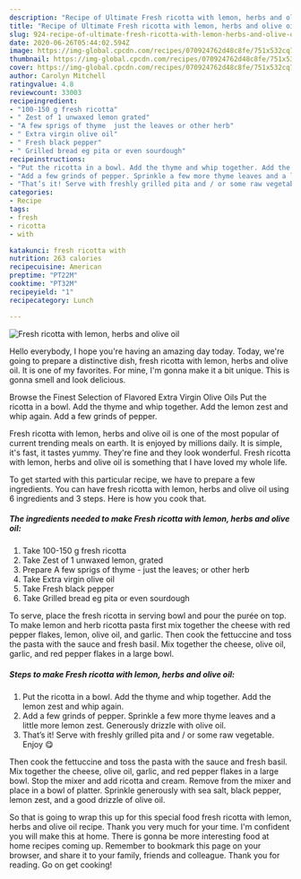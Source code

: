 ```yaml
---
description: "Recipe of Ultimate Fresh ricotta with lemon, herbs and olive oil"
title: "Recipe of Ultimate Fresh ricotta with lemon, herbs and olive oil"
slug: 924-recipe-of-ultimate-fresh-ricotta-with-lemon-herbs-and-olive-oil
date: 2020-06-26T05:44:02.594Z
image: https://img-global.cpcdn.com/recipes/070924762d48c8fe/751x532cq70/fresh-ricotta-with-lemon-herbs-and-olive-oil-recipe-main-photo.jpg
thumbnail: https://img-global.cpcdn.com/recipes/070924762d48c8fe/751x532cq70/fresh-ricotta-with-lemon-herbs-and-olive-oil-recipe-main-photo.jpg
cover: https://img-global.cpcdn.com/recipes/070924762d48c8fe/751x532cq70/fresh-ricotta-with-lemon-herbs-and-olive-oil-recipe-main-photo.jpg
author: Carolyn Mitchell
ratingvalue: 4.8
reviewcount: 33003
recipeingredient:
- "100-150 g fresh ricotta"
- " Zest of 1 unwaxed lemon grated"
- "A few sprigs of thyme  just the leaves or other herb"
- " Extra virgin olive oil"
- " Fresh black pepper"
- " Grilled bread eg pita or even sourdough"
recipeinstructions:
- "Put the ricotta in a bowl. Add the thyme and whip together. Add the lemon zest and whip again."
- "Add a few grinds of pepper. Sprinkle a few more thyme leaves and a little more lemon zest. Generously drizzle with olive oil."
- "That’s it! Serve with freshly grilled pita and / or some raw vegetable. Enjoy 😋"
categories:
- Recipe
tags:
- fresh
- ricotta
- with

katakunci: fresh ricotta with 
nutrition: 263 calories
recipecuisine: American
preptime: "PT22M"
cooktime: "PT32M"
recipeyield: "1"
recipecategory: Lunch

---
```



![Fresh ricotta with lemon, herbs and olive oil](https://img-global.cpcdn.com/recipes/070924762d48c8fe/751x532cq70/fresh-ricotta-with-lemon-herbs-and-olive-oil-recipe-main-photo.jpg)

Hello everybody, I hope you're having an amazing day today. Today, we're going to prepare a distinctive dish, fresh ricotta with lemon, herbs and olive oil. It is one of my favorites. For mine, I'm gonna make it a bit unique. This is gonna smell and look delicious.

Browse the Finest Selection of Flavored Extra Virgin Olive Oils Put the ricotta in a bowl. Add the thyme and whip together. Add the lemon zest and whip again. Add a few grinds of pepper.

Fresh ricotta with lemon, herbs and olive oil is one of the most popular of current trending meals on earth. It is enjoyed by millions daily. It is simple, it's fast, it tastes yummy. They're fine and they look wonderful. Fresh ricotta with lemon, herbs and olive oil is something that I have loved my whole life.


To get started with this particular recipe, we have to prepare a few ingredients. You can have fresh ricotta with lemon, herbs and olive oil using 6 ingredients and 3 steps. Here is how you cook that.

<!--inarticleads1-->

##### The ingredients needed to make Fresh ricotta with lemon, herbs and olive oil:

1. Take 100-150 g fresh ricotta
1. Take  Zest of 1 unwaxed lemon, grated
1. Prepare A few sprigs of thyme - just the leaves; or other herb
1. Take  Extra virgin olive oil
1. Take  Fresh black pepper
1. Take  Grilled bread eg pita or even sourdough


To serve, place the fresh ricotta in serving bowl and pour the purée on top. To make lemon and herb ricotta pasta first mix together the cheese with red pepper flakes, lemon, olive oil, and garlic. Then cook the fettuccine and toss the pasta with the sauce and fresh basil. Mix together the cheese, olive oil, garlic, and red pepper flakes in a large bowl. 

<!--inarticleads2-->

##### Steps to make Fresh ricotta with lemon, herbs and olive oil:

1. Put the ricotta in a bowl. Add the thyme and whip together. Add the lemon zest and whip again.
1. Add a few grinds of pepper. Sprinkle a few more thyme leaves and a little more lemon zest. Generously drizzle with olive oil.
1. That’s it! Serve with freshly grilled pita and / or some raw vegetable. Enjoy 😋


Then cook the fettuccine and toss the pasta with the sauce and fresh basil. Mix together the cheese, olive oil, garlic, and red pepper flakes in a large bowl. Stop the mixer and add ricotta and cream. Remove from the mixer and place in a bowl of platter. Sprinkle generously with sea salt, black pepper, lemon zest, and a good drizzle of olive oil. 

So that is going to wrap this up for this special food fresh ricotta with lemon, herbs and olive oil recipe. Thank you very much for your time. I'm confident you will make this at home. There is gonna be more interesting food at home recipes coming up. Remember to bookmark this page on your browser, and share it to your family, friends and colleague. Thank you for reading. Go on get cooking!
